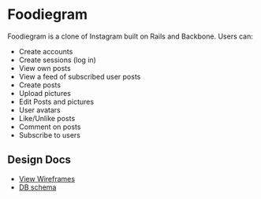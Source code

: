 # Foodiegram


Foodiegram is a clone of Instagram built on Rails and Backbone. Users can:

- Create accounts
- Create sessions (log in)
- View own posts
- View a feed of subscribed user posts
- Create posts
- Upload pictures
- Edit Posts and pictures
- User avatars
- Like/Unlike posts
- Comment on posts
- Subscribe to users

## Design Docs
* [View Wireframes][views]
* [DB schema][schema]

[views]: ./docs/views.md
[schema]: ./docs/schema.md
